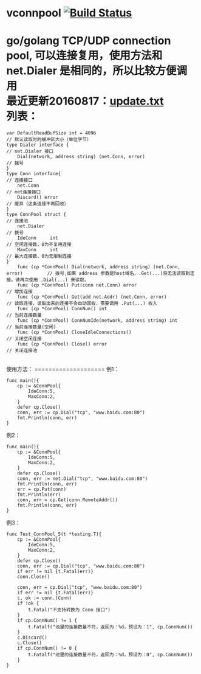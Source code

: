 # vconnpool [![Build Status](https://travis-ci.org/456vv/vconnpool.svg?branch=master)](https://travis-ci.org/456vv/vconnpool)
go/golang TCP/UDP connection pool, 可以连接复用，使用方法和 net.Dialer 是相同的，所以比较方便调用
<br/>
最近更新20160817：<a href="/v1/update.txt">update.txt</a>
<br/>
列表：
====================
    var DefaultReadBufSize int = 4096                                               // 默认读取时的缓冲区大小（单位字节）
    type Dialer interface {                                                 // net.Dialer 接口
        Dial(network, address string) (net.Conn, error)                             // 拨号
    }
    type Conn interface{                                                    // 连接接口
        net.Conn                                                                    // net连接接口
        Discard() error                                                             // 废弃（这条连接不再回收）
    }
    type ConnPool struct {                                                  // 连接池
        net.Dialer                                                                  // 拨号
        IdeConn     int                                                             // 空闲连接数，0为不复用连接
        MaxConn     int                                                             // 最大连接数，0为无限制连接
    }
        func (cp *ConnPool) Dial(network, address string) (net.Conn, error)         // 拨号,如果 address 参数是host域名，.Get(...)将无法读取到连接。请再次使用 .Dial(...) 来读取。
        func (cp *ConnPool) Put(conn net.Conn) error                                // 增加连接
        func (cp *ConnPool) Get(add net.Addr) (net.Conn, error)                     // 读取连接，读取出来的连接不会自动回收，需要调用 .Put(...) 收入
        func (cp *ConnPool) ConnNum() int                                           // 当前连接数量
        func (cp *ConnPool) ConnNumIde(network, address string) int                 // 当前连接数量(空闲)
        func (cp *ConnPool) CloseIdleConnections()                                  // 关闭空闲连接
        func (cp *ConnPool) Close() error                                           // 关闭连接池
<br/>
使用方法：
====================
例1：

    func main(){
        cp := &ConnPool{
            IdeConn:5,
            MaxConn:2,
        }
        defer cp.Close()
        conn, err := cp.Dial("tcp", "www.baidu.com:80")
        fmt.Println(conn, err)
    }

例2：

    func main(){
        cp := &ConnPool{
            IdeConn:5,
            MaxConn:2,
        }
        defer cp.Close()
        conn, err := net.Dial("tcp", "www.baidu.com:80")
        fmt.Println(conn, err)
        err = cp.Put(conn)
        fmt.Println(err)
        conn, err = cp.Get(conn.RemoteAddr())
        fmt.Println(conn, err)
    }

例3：

    func Test_ConnPool_5(t *testing.T){
        cp := &ConnPool{
            IdeConn:5,
            MaxConn:2,
        }
        defer cp.Close()
        conn, err := cp.Dial("tcp", "www.baidu.com:80")
        if err != nil {t.Fatal(err)}
        conn.Close()

        conn, err = cp.Dial("tcp", "www.baidu.com:80")
        if err != nil {t.Fatal(err)}
        c, ok := conn.(Conn)
        if !ok {
            t.Fatal("不支持转换为 Conn 接口")
        }
        if cp.ConnNum() != 1 {
            t.Fatalf("池里的连接数量不符，返回为：%d，预设为：1", cp.ConnNum())
        }
        c.Discard()
        c.Close()
        if cp.ConnNum() != 0 {
            t.Fatalf("池里的连接数量不符，返回为：%d，预设为：0", cp.ConnNum())
        }
    }

